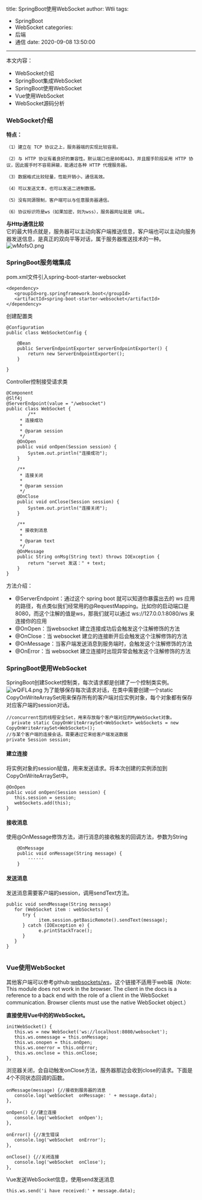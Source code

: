 title: SpringBoot使用WebSocket
author: Wtli
tags:
  - SpringBoot
  - WebSocket
categories:
  - 后端
  - 通信
date: 2020-09-08 13:50:00
---
本文内容：
- WebSocket介绍
- SpringBoot集成WebSocket
- SpringBoot使用WebSocket
- Vue使用WebSocket
- WebSocket源码分析
<!-- more -->

### WebSocket介绍

**特点：**  
```
（1）建立在 TCP 协议之上，服务器端的实现比较容易。

（2）与 HTTP 协议有着良好的兼容性。默认端口也是80和443，并且握手阶段采用 HTTP 协议，因此握手时不容易屏蔽，能通过各种 HTTP 代理服务器。

（3）数据格式比较轻量，性能开销小，通信高效。

（4）可以发送文本，也可以发送二进制数据。

（5）没有同源限制，客户端可以与任意服务器通信。

（6）协议标识符是ws（如果加密，则为wss），服务器网址就是 URL。

```
**与Http通信比较**  
它的最大特点就是，服务器可以主动向客户端推送信息，客户端也可以主动向服务器发送信息，是真正的双向平等对话，属于服务器推送技术的一种。
![wMofsO.png](https://s1.ax1x.com/2020/09/08/wMofsO.png)

### SpringBoot服务端集成

pom.xml文件引入spring-boot-starter-websocket
```
<dependency>
   <groupId>org.springframework.boot</groupId>
   <artifactId>spring-boot-starter-websocket</artifactId>
</dependency>
```

创建配置类

```
@Configuration
public class WebSocketConfig {

    @Bean
    public ServerEndpointExporter serverEndpointExporter() {
        return new ServerEndpointExporter();
    }

}
```

Controller控制接受请求类
```
@Component
@Slf4j
@ServerEndpoint(value = "/websocket")
public class WebSocket {
        /**
     * 连接成功
     *
     * @param session
     */
    @OnOpen
    public void onOpen(Session session) {
        System.out.println("连接成功");
    }

    /**
     * 连接关闭
     *
     * @param session
     */
    @OnClose
    public void onClose(Session session) {
        System.out.println("连接关闭");
    }

    /**
     * 接收到消息
     *
     * @param text
     */
    @OnMessage
    public String onMsg(String text) throws IOException {
        return "servet 发送：" + text;
    }
}
```
方法介绍：
- @ServerEndpoint：通过这个 spring boot 就可以知道你暴露出去的 ws 应用的路径，有点类似我们经常用的@RequestMapping。比如你的启动端口是8080，而这个注解的值是ws，那我们就可以通过 ws://127.0.0.1:8080/ws 来连接你的应用
- @OnOpen：当websocket 建立连接成功后会触发这个注解修饰的方法
- @OnClose：当 websocket 建立的连接断开后会触发这个注解修饰的方法
- @OnMessage：当客户端发送消息到服务端时，会触发这个注解修饰的方法
- @OnError：当 websocket 建立连接时出现异常会触发这个注解修饰的方法


### SpringBoot使用WebSocket

SpringBoot创建Socket控制类，每次请求都是创建了一个控制类实例。
![wQiFL4.png](https://s1.ax1x.com/2020/09/08/wQiFL4.png)
为了能够保存每次请求对话，在类中需要创建一个static CopyOnWriteArraySet用来保存所有的客户端对应实例对象，每个对象都有保存对应客户端的session对话。
```
//concurrent包的线程安全Set，用来存放每个客户端对应的MyWebSocket对象。
  private static CopyOnWriteArraySet<WebSocket> webSockets = new CopyOnWriteArraySet<WebSocket>();
//与某个客户端的连接会话，需要通过它来给客户端发送数据
private Session session;
```
#### 建立连接
将实例对象的session赋值，用来发送请求。将本次创建的实例添加到CopyOnWriteArraySet中。
```
@OnOpen
public void onOpen(Session session) {
   this.session = session;
   webSockets.add(this); 
}
```

#### 接收消息
使用@OnMessage修饰方法，进行消息的接收触发的回调方法，参数为String
```
    @OnMessage
    public void onMessage(String message) {
        ······
    }
```


#### 发送消息

发送消息需要客户端的session，调用sendText方法。

```
public void sendMessage(String message) 
   for (WebSocket item : webSockets) {
      try {
            item.session.getBasicRemote().sendText(message);
      } catch (IOException e) {
            e.printStackTrace();
      }
   }
}


```
### Vue使用WebSocket

其他客户端可以参考github:[websockets/ws](https://github.com/websockets/ws)，这个链接不适用于web端（Note: This module does not work in the browser. The client in the docs is a reference to a back end with the role of a client in the WebSocket communication. Browser clients must use the native WebSocket object.） 

**直接使用Vue中的的WebSocket。**

```
initWebSocket() {
   this.ws = new WebSocket('ws://localhost:8080/websocket');
   this.ws.onmessage = this.onMessage;
   this.ws.onopen = this.onOpen;
   this.ws.onerror = this.onError;
   this.ws.onclose = this.onClose;
},
```
浏览器关闭，会自动触发onClose方法，服务器那边会收到close的请求。下面是4个不同状态回调的函数。

```
onMessage(message) {//接收到服务器的消息
   console.log('webSocket  onMessage: ' + message.data);
},

onOpen() {//建立连接
   console.log('webSocket  onOpen');
},

onError() {//发生错误
   console.log('webSocket  onError');
},

onClose() {//关闭连接
   console.log('webSocket  onClose');
},
```
Vue发送WebSocket信息，使用send发送消息
```
this.ws.send('i have received:' + message.data);
```


